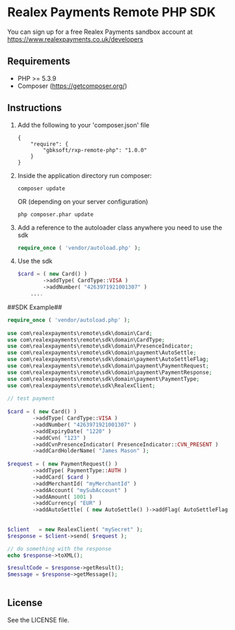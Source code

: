 # Realex Payments Remote PHP SDK
You can sign up for a free Realex Payments sandbox account at https://www.realexpayments.co.uk/developers

## Requirements ##
- PHP >= 5.3.9
- Composer (https://getcomposer.org/)

## Instructions ##

1. Add the following to your 'composer.json' file

    ```
    {
        "require": {
            "gbksoft/rxp-remote-php": "1.0.0"
        }    
    }
    ```

2. Inside the application directory run composer:

    ```
    composer update
    ```

    OR (depending on your server configuration)

    ```
    php composer.phar update
    ```

3. Add a reference to the autoloader class anywhere you need to use the sdk

    ```php
    require_once ( 'vendor/autoload.php' );
    ```

4. Use the sdk <br/>

    ```php
	$card = ( new Card() )                                                            
			->addType( CardType::VISA ) 
			->addNumber( "4263971921001307" ) 
        ....
    ```


##SDK Example##

```php                                                                                    
require_once ( 'vendor/autoload.php' );
        
use com\realexpayments\remote\sdk\domain\Card;                                            
use com\realexpayments\remote\sdk\domain\CardType;
use com\realexpayments\remote\sdk\domain\PresenceIndicator;
use com\realexpayments\remote\sdk\domain\payment\AutoSettle;                              
use com\realexpayments\remote\sdk\domain\payment\AutoSettleFlag;
use com\realexpayments\remote\sdk\domain\payment\PaymentRequest;
use com\realexpayments\remote\sdk\domain\payment\PaymentResponse;                   
use com\realexpayments\remote\sdk\domain\payment\PaymentType;                             
use com\realexpayments\remote\sdk\RealexClient;
                                                                                          
// test payment                                                                                                                                                                   
                                                                                   
$card = ( new Card() )                                                            
        ->addType( CardType::VISA ) 
		->addNumber( "4263971921001307" )                                         
        ->addExpiryDate( "1220" )
		->addCvn( "123" )
		->addCvnPresenceIndicator( PresenceIndicator::CVN_PRESENT )
		->addCardHolderName( "James Mason" );                                     
                                                                                
$request = ( new PaymentRequest() )                                                 
        ->addType( PaymentType::AUTH )                                            
        ->addCard( $card )                                                        
        ->addMerchantId( "myMerchantId" )                                       
        ->addAccount( "mySubAccount" )                                                
        ->addAmount( 1001 )                                                         
        ->addCurrency( "EUR" )                                                    
        ->addAutoSettle( ( new AutoSettle() )->addFlag( AutoSettleFlag::TRUE ) ); 
                                                                                  
                                                                                  
$client   = new RealexClient( "mySecret" );                                     
$response = $client->send( $request );

// do something with the response
echo $response->toXML();

$resultCode = $response->getResult();
$message = $response->getMessage();
                           
```

## License

See the LICENSE file.                                                                                         
                                                                                          

